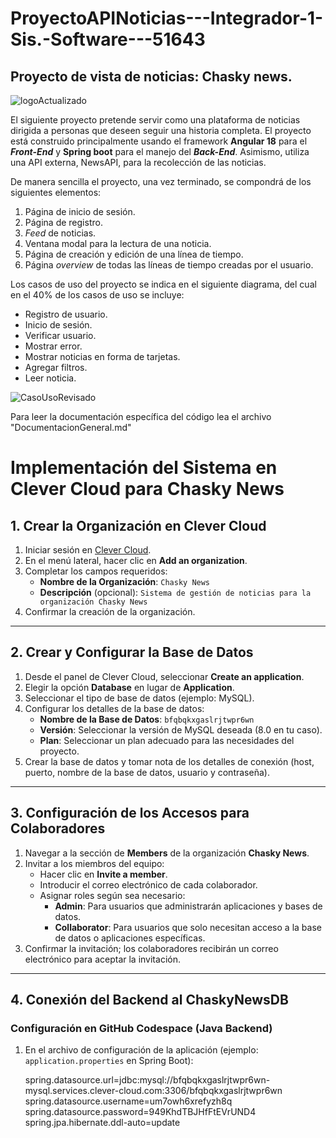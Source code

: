 # ProyectoAPINoticias---Integrador-1-Sis.-Software---51643
## Proyecto de vista de noticias: Chasky news.

![logoActualizado](https://github.com/user-attachments/assets/60d05b73-e3e8-428c-a0ae-54284103a116)

El siguiente proyecto pretende servir como una plataforma de noticias dirigida a personas que deseen seguir una historia completa. El proyecto está construido principalmente usando el framework **Angular 18** para el ___Front-End___ y **Spring boot** para el manejo del ___Back-End___. Asimismo, utiliza una API externa, NewsAPI, para la recolección de las noticias.

 De manera sencilla el proyecto, una vez terminado, se compondrá de los siguientes elementos:

1. Página de inicio de sesión.
2. Página de registro.
3. _Feed_ de noticias.
4. Ventana modal para la lectura de una noticia.
5. Página de creación y edición de una línea de tiempo.
6. Página _overview_ de todas las líneas de tiempo creadas por el usuario.

Los casos de uso del proyecto se indica en el siguiente diagrama, del cual en el 40% de los casos de uso se incluye:
* Registro de usuario.
* Inicio de sesión.
* Verificar usuario.
* Mostrar error.
* Mostrar noticias en forma de tarjetas.
* Agregar filtros.
* Leer noticia.


![CasoUsoRevisado](https://github.com/user-attachments/assets/361735ec-d6fd-40a8-918d-2a10ec2b1e6b)

Para leer la documentación específica del código lea el archivo "DocumentacionGeneral.md"




# Implementación del Sistema en Clever Cloud para Chasky News

## 1. Crear la Organización en Clever Cloud

1. Iniciar sesión en [Clever Cloud](https://www.clever-cloud.com/).
2. En el menú lateral, hacer clic en **Add an organization**.
3. Completar los campos requeridos:
   - **Nombre de la Organización**: `Chasky News`
   - **Descripción** (opcional): `Sistema de gestión de noticias para la organización Chasky News`
4. Confirmar la creación de la organización.

---

## 2. Crear y Configurar la Base de Datos

1. Desde el panel de Clever Cloud, seleccionar **Create an application**.
2. Elegir la opción **Database** en lugar de **Application**.
3. Seleccionar el tipo de base de datos (ejemplo: MySQL).
4. Configurar los detalles de la base de datos:
   - **Nombre de la Base de Datos**: `bfqbqkxgaslrjtwpr6wn`
   - **Versión**: Seleccionar la versión de MySQL deseada (8.0 en tu caso).
   - **Plan**: Seleccionar un plan adecuado para las necesidades del proyecto.
5. Crear la base de datos y tomar nota de los detalles de conexión (host, puerto, nombre de la base de datos, usuario y contraseña).

---

## 3. Configuración de los Accesos para Colaboradores

1. Navegar a la sección de **Members** de la organización **Chasky News**.
2. Invitar a los miembros del equipo:
   - Hacer clic en **Invite a member**.
   - Introducir el correo electrónico de cada colaborador.
   - Asignar roles según sea necesario:
     - **Admin**: Para usuarios que administrarán aplicaciones y bases de datos.
     - **Collaborator**: Para usuarios que solo necesitan acceso a la base de datos o aplicaciones específicas.
3. Confirmar la invitación; los colaboradores recibirán un correo electrónico para aceptar la invitación.

---

## 4. Conexión del Backend al ChaskyNewsDB

### Configuración en GitHub Codespace (Java Backend)

1. En el archivo de configuración de la aplicación (ejemplo: `application.properties` en Spring Boot):

   spring.datasource.url=jdbc:mysql://bfqbqkxgaslrjtwpr6wn-mysql.services.clever-cloud.com:3306/bfqbqkxgaslrjtwpr6wn
   spring.datasource.username=um7owh6xrefyzh8q
   spring.datasource.password=949KhdTBJHfFtEVrUND4
   spring.jpa.hibernate.ddl-auto=update

